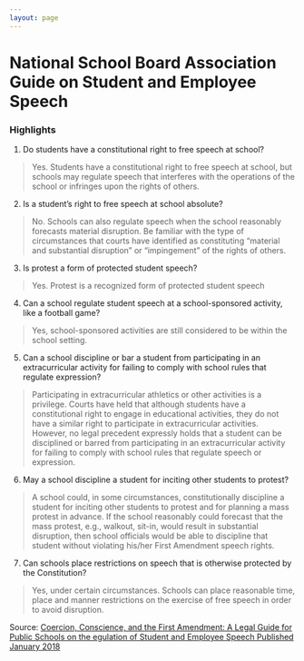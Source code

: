 ```yaml
---
layout: page
---
```


National School Board Association Guide on Student and Employee Speech
======================
### Highlights

1. Do students have a constitutional right to free speech at school?
> Yes. Students have a constitutional right to free speech at school, but schools may regulate speech that interferes with the operations of the school or infringes upon the rights of others. 
					
2. Is a student’s right to free speech at school absolute?
> No. Schools can also regulate speech when the school reasonably forecasts material disruption. Be familiar with the type of circumstances that courts have identified as constituting “material and substantial disruption” or “impingement” of the rights of others. 
				
3. Is protest a form of protected student speech?
> Yes. Protest is a recognized form of protected student speech
				
4. Can a school regulate student speech at a school-sponsored activity, like a football game?
> Yes, school-sponsored activities are still considered to be within the school setting. 

5. Can a school discipline or bar a student from participating in an extracurricular activity for failing to comply with school rules that regulate expression?
> Participating in extracurricular athletics or other activities is a privilege. Courts have held that although students have a constitutional right to engage in educational activities, they do not have a similar right to participate in extracurricular activities. However, no legal precedent expressly holds that a student can be disciplined or barred from participating in an extracurricular activity for failing to comply with school rules that regulate speech or expression. 

6. May a school discipline a student for inciting other students to protest?
> A school could, in some circumstances, constitutionally discipline a student for inciting other students to protest and for planning a mass protest in advance. If the school reasonably could forecast that the mass protest, e.g., walkout, sit-in, would result in substantial disruption, then school officials would be able to discipline that student without violating his/her First Amendment speech rights. 

7. Can schools place restrictions on speech that is otherwise protected by the Constitution?
> Yes, under certain circumstances. Schools can place reasonable time, place and manner restrictions on the exercise of free speech in order to avoid disruption.

Source: [Coercion, Conscience, and the First Amendment: A Legal Guide for Public Schools on the egulation of Student and Employee Speech
Published January 2018](https://cdn-files.nsba.org/s3fs-public/reports/First_Amendment_Guide-2018.pdf?KgOvuu2Dp8KvWkiwF_I9hHhv4wsUROez)


